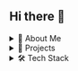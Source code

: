 ## Hi there 👋
<details>
<summary>📌 About Me</summary>

I'm **Sri Vignesh K.V.**, a DevOps enthusiast with a background in Mechanical Engineering and hands-on experience in:

- CI/CD with Jenkins & GitHub Actions
- AWS Cloud (EC2, ECS, EBS, VPC, ELB and S3)
- Infrastructure as Code (Terraform)
- Dockerized deployments

</details>

<details>
<summary>🚀 Projects</summary>

- 🔁 **CI/CD Pipeline** → [Medusa Deployment](https://github.com/srivigneshkv14/medusa-application)
- 🤖 **Zoho Invoice Automation** → Automated invoice + email flow via Zoho Books & Flow
</details>

<details>
<summary>🛠 Tech Stack</summary>

![Docker](https://img.shields.io/badge/-Docker-blue?logo=docker)
![Terraform](https://img.shields.io/badge/-Terraform-5F43E9?logo=terraform)
![AWS](https://img.shields.io/badge/-AWS-orange?logo=amazon-aws)
![Jenkins](https://img.shields.io/badge/-Jenkins-black?logo=jenkins)
![Linux](https://img.shields.io/badge/-Linux-black?logo=linux)
</details>
